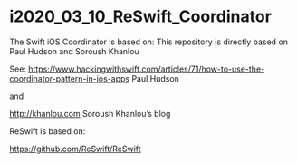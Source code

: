 # i2020_03_10_ReSwift_Coordinator

The Swift iOS Coordinator is based on:
This repository is directly based on Paul Hudson and Soroush Khanlou

See: https://www.hackingwithswift.com/articles/71/how-to-use-the-coordinator-pattern-in-ios-apps Paul Hudson

and

http://khanlou.com Soroush Khanlou’s blog


ReSwift is based on:

 https://github.com/ReSwift/ReSwift 
